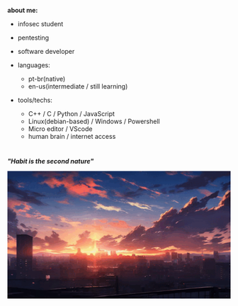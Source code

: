 **about me:**
  
  - infosec student
  - pentesting
  - software developer
    
- languages:
  
    - pt-br(native)
    - en-us(intermediate / still learning)

- tools/techs:
  
  - C++ / C / Python / JavaScript
  - Linux(debian-based) / Windows / Powershell
  - Micro editor / VScode 
  - human brain / internet access 

#

***"Habit is the second nature"***

![sunset](sunset.gif)



#



